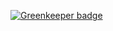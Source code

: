 

[![Greenkeeper badge](https://badges.greenkeeper.io/microlinkhq/gallery.svg)](https://greenkeeper.io/)
